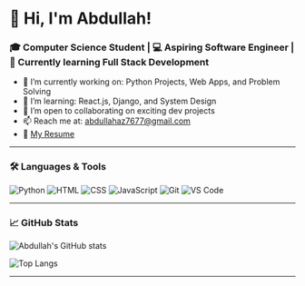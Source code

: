 # 👋 Hi, I'm Abdullah!

### 🎓 Computer Science Student | 💻 Aspiring Software Engineer | 🌱 Currently learning Full Stack Development

- 🔭 I’m currently working on: Python Projects, Web Apps, and Problem Solving
- 🌱 I’m learning: React.js, Django, and System Design
- 👯 I’m open to collaborating on exciting dev projects
- 📫 Reach me at: abdullahaz7677@gmail.com
- 📄 [My Resume](link-to-resume)

---

### 🛠️ Languages & Tools

![Python](https://img.shields.io/badge/-Python-333333?style=flat&logo=python)
![HTML](https://img.shields.io/badge/-HTML5-333333?style=flat&logo=html5)
![CSS](https://img.shields.io/badge/-CSS3-333333?style=flat&logo=css3)
![JavaScript](https://img.shields.io/badge/-JavaScript-333333?style=flat&logo=javascript)
![Git](https://img.shields.io/badge/-Git-333333?style=flat&logo=git)
![VS Code](https://img.shields.io/badge/-VSCode-333333?style=flat&logo=visual-studio-code)

---

### 📈 GitHub Stats

![Abdullah's GitHub stats](https://github-readme-stats.vercel.app/api?username=IAbdullahSlash&show_icons=true&theme=github_dark)

![Top Langs](https://github-readme-stats.vercel.app/api/top-langs/?username=IAbdullahSlash&layout=compact&theme=github_dark)

---
